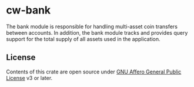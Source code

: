 # cw-bank

The bank module is responsible for handling multi-asset coin transfers between accounts. In addition, the bank module tracks and provides query support for the total supply of all assets used in the application.

## License

Contents of this crate are open source under [GNU Affero General Public License](../../LICENSE) v3 or later.
